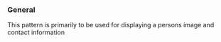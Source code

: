 ### General
This pattern is primarily to be used for displaying a persons image and contact information
